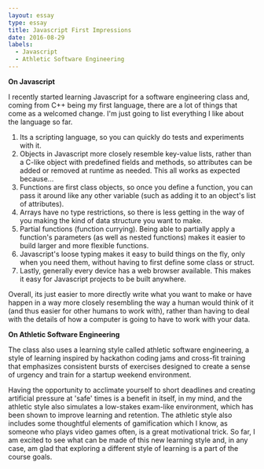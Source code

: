 ```yaml
---
layout: essay
type: essay
title: Javascript First Impressions
date: 2016-08-29
labels:
  - Javascript
  - Athletic Software Engineering
---
```


__On Javascript__

I recently started learning Javascript for a software engineering class and, coming from C++ being my first language, there are a lot of things that come as a welcomed change. I'm just going to list everything I like about the language so far.

1. Its a scripting language, so you can quickly do tests and experiments with it.
2. Objects in Javascript more closely resemble key-value lists, rather than a C-like object with predefined fields and methods, so attributes can be added or removed at runtime as needed. This all works as expected because...
3. Functions are first class objects, so once you define a function, you can pass it around like any other variable (such as adding it to an object's list of attributes).
4. Arrays have no type restrictions, so there is less getting in the way of you making the kind of data structure you want to make.
5. Partial functions (function currying). Being able to partially apply a function's parameters (as well as nested functions) makes it easier to build larger and more flexible functions.
6. Javascript's loose typing makes it easy to build things on the fly, only when you need them, without having to first define some class or struct.
7. Lastly, generally every device has a web browser available. This makes it easy for Javascript projects to be built anywhere.

Overall, its just easier to more directly write what you want to make or have happen in a way more closely resembling the way a human would think of it (and thus easier for other humans to work with), rather than having to deal with the details of how a computer is going to have to work with your data.

__On Athletic Software Engineering__

The class also uses a learning style called athletic software engineering, a style of learning inspired by hackathon coding jams and cross-fit training that emphasizes consistent bursts of exercises designed to create a sense of urgency and train for a startup weekend environment. 

Having the opportunity to acclimate yourself to short deadlines and creating artificial pressure at 'safe' times is a benefit in itself, in my mind, and the athletic style also simulates a low-stakes exam-like environment, which has been shown to improve learning and retention. The athletic style also includes some thoughtful elements of gamification which I know, as someone who plays video games often, is a great motivational trick. So far, I am excited to see what can be made of this new learning style and, in any case, am glad that exploring a different style of learning is a part of the course goals.
